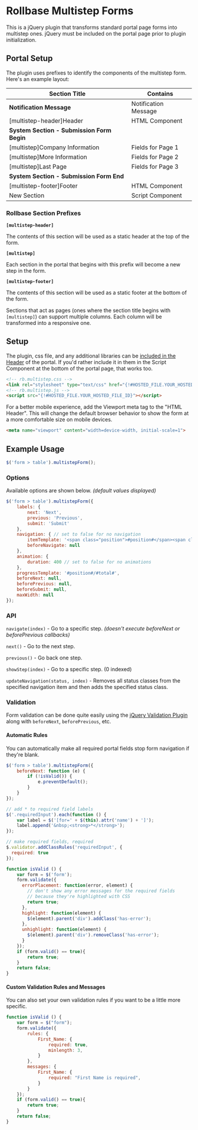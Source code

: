 # Rollbase Multistep Forms

This is a jQuery plugin that transforms standard portal page forms into multistep ones. jQuery must be included
on the portal page prior to plugin initialization.

## Portal Setup

The plugin uses prefixes to identify the components of the multistep form. Here's an example layout:

|Section Title|Contains|
|-|-|
|**Notification Message**|Notification Message|
|[multistep-header]Header|HTML Component|
|**System Section - Submission Form Begin**||
|[multistep]Company Information|Fields for Page 1|
|[multistep]More Information|Fields for Page 2|
|[multistep]Last Page|Fields for Page 3|
|**System Section - Submission Form End**||
|[multistep-footer]Footer|HTML Component|
|New Section|Script Component|

### Rollbase Section Prefixes
**`[multistep-header]`**

The contents of this section will be used as a static header at the top of the form.

**`[multistep]`**

Each section in the portal that begins with this prefix will become a new step in the form.

**`[multistep-footer]`**

The contents of this section will be used as a static footer at the bottom of the form.

Sections that act as pages (ones where the section title begins with `[multistep]`) can support multiple columns.
Each column will be transformed into a responsive one.

## Setup
The plugin, css file, and any additional libraries can be [included in the Header](https://documentation.progress.com/output/rb/doc/index.html#page/rb/creating-a-custom-header-and-footer.html) of the portal. If you'd rather
include it in them in the Script Component at the bottom of the portal page, that works too.

```html
<!-- rb.multistep.css -->
<link rel="stylesheet" type="text/css" href="{!#HOSTED_FILE.YOUR_HOSTED_FILE_ID}">
<!-- rb.multistep.js -->
<script src="{!#HOSTED_FILE.YOUR_HOSTED_FILE_ID}"></script>
```

For a better mobile experience, add the Viewport meta tag to the "HTML Header". This will change the default browser behavior to show the form at a more comfortable size on mobile devices.

```html
<meta name="viewport" content="width=device-width, initial-scale=1">
```

## Example Usage

```javascript
$('form > table').multistepForm();
```

### Options
Available options are shown below. _(default values displayed)_ 

```javascript
$('form > table').multistepForm({
    labels: {
        next: 'Next',
        previous: 'Previous',
        submit: 'Submit'
    },
    navigation: { // set to false for no navigation
        itemTemplate: '<span class="position">#position#</span><span class="title">#title#</span>',
        beforeNavigate: null
    },
    animation: {
        duration: 400 // set to false for no animations
    },
    progressTemplate: '#position#/#total#',
    beforeNext: null,
    beforePrevious: null,
    beforeSubmit: null,
    maxWidth: null
});
```

### API
`navigate(index)` - Go to a specific step. _(doesn't execute beforeNext or beforePrevious callbacks)_

`next()` - Go to the next step.

`previous()` - Go back one step.

`showStep(index)` - Go to a specific step. (0 indexed)

`updateNavigation(status, index)` - Removes all status classes from the specified navigation item and then adds the specified status class.

### Validation
Form validation can be done quite easily using the [jQuery Validation Plugin](https://jqueryvalidation.org/) along
with `beforeNext`, `beforePrevious`, etc.

#### Automatic Rules
You can automatically make all required portal fields stop form navigation if they're blank. 

```javascript
$('form > table').multistepForm({
    beforeNext: function (e) {
        if (!isValid()) {
            e.preventDefault();
        }
    }
});

// add * to required field labels
$('.requiredInput').each(function () {
    var label = $('[for=' + $(this).attr('name') + ']');
    label.append('&nbsp;<strong>*</strong>');
});

// make required fields, required
$.validator.addClassRules('requiredInput', {
  required: true
});

function isValid () {
    var form = $('form');
    form.validate({
      errorPlacement: function(error, element) {
        // don't show any error messages for the required fields
        // because they're highlighted with CSS
        return true;
      },
      highlight: function(element) {
        $(element).parent('div').addClass('has-error');
      },
      unhighlight: function(element) {
        $(element).parent('div').removeClass('has-error');
      }
    });
    if (form.valid() == true){
        return true;
    }
    return false;
}
```

#### Custom Validation Rules and Messages
You can also set your own validation rules if you want to be a little more specific.

```javascript
function isValid () {
    var form = $("form");
    form.validate({
        rules: {
            First_Name: {
                required: true,
                minlength: 3,
            }
        },
        messages: {
            First_Name: {
                required: "First Name is required",
            }
        }
    });
    if (form.valid() == true){
        return true;
    }
    return false;
}
```